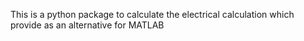 This is a python package to calculate the electrical calculation which provide as an alternative for MATLAB